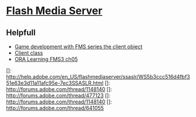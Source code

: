 [Flash Media Server](http://www.adobe.com/br/products/adobe-media-server-family.html "Flash Media Server")
==================

## Helpfull
* [Game development with FMS series the client object](http://influxis.com/game-development-with-fms-series-the-client-object/ "Game development with FMS series the client object")
* [Client class](http://help.adobe.com/en_US/FlashMediaServer/3.5_SS_ASD/WS5b3ccc516d4fbf351e63e3d11a11afc95e-7ec3.html)
* [ORA Learning FMS3 ch05](http://www.adobe.com/content/dam/Adobe/en/devnet/flashmediaserver/pdfs/ora_learning_fms3_ch05.pdf "ORA Learning FMS3 ch05")

[]: http://help.adobe.com/en_US/flashmediaserver/ssaslr/WS5b3ccc516d4fbf351e63e3d11a11afc95e-7ec3SSASLR.html
[]: http://forums.adobe.com/thread/1148140
[]: http://forums.adobe.com/thread/477123
[]: http://forums.adobe.com/thread/1148140
[]: http://forums.adobe.com/thread/641055
